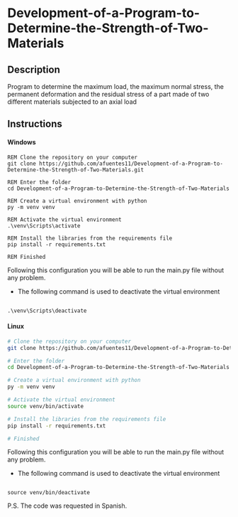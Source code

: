 # Development-of-a-Program-to-Determine-the-Strength-of-Two-Materials
## Description
Program to determine the maximum load, the maximum normal stress, the permanent deformation and the residual stress of a part made of two different materials subjected to an axial load

## Instructions
#### Windows
```vbnet
REM Clone the repository on your computer
git clone https://github.com/afuentes11/Development-of-a-Program-to-Determine-the-Strength-of-Two-Materials.git

REM Enter the folder
cd Development-of-a-Program-to-Determine-the-Strength-of-Two-Materials

REM Create a virtual environment with python
py -m venv venv

REM Activate the virtual environment
.\venv\Scripts\activate

REM Install the libraries from the requirements file
pip install -r requirements.txt

REM Finished 
```

Following this configuration you will be able to run the main.py file without any problem.

 - The following command is used to deactivate the virtual environment
```vbnet

.\venv\Scripts\deactivate

```

#### Linux
```bash
# Clone the repository on your computer
git clone https://github.com/afuentes11/Development-of-a-Program-to-Determine-the-Strength-of-Two-Materials.git

# Enter the folder
cd Development-of-a-Program-to-Determine-the-Strength-of-Two-Materials

# Create a virtual environment with python
py -m venv venv

# Activate the virtual environment
source venv/bin/activate

# Install the libraries from the requirements file
pip install -r requirements.txt

# Finished 
```

Following this configuration you will be able to run the main.py file without any problem.

 - The following command is used to deactivate the virtual environment
```vbnet

source venv/bin/deactivate

```

P.S. The code was requested in Spanish.
